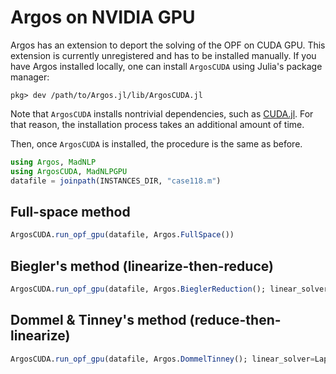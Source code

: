 # Argos on NVIDIA GPU

Argos has an extension to deport the solving of the OPF
on CUDA GPU. This extension is currently unregistered and has to be installed manually. If you have Argos
installed locally, one can install `ArgosCUDA` using
Julia's package manager:
```
pkg> dev /path/to/Argos.jl/lib/ArgosCUDA.jl

```
Note that `ArgosCUDA` installs nontrivial dependencies, such as [CUDA.jl](https://github.com/JuliaGPU/CUDA.jl/).
For that reason, the installation process takes an additional amount of time.

Then, once `ArgosCUDA` is installed, the procedure is the same as before.

```julia
using Argos, MadNLP
using ArgosCUDA, MadNLPGPU
datafile = joinpath(INSTANCES_DIR, "case118.m")

```

## Full-space method

```julia
ArgosCUDA.run_opf_gpu(datafile, Argos.FullSpace())

```

## Biegler's method (linearize-then-reduce)

```julia
ArgosCUDA.run_opf_gpu(datafile, Argos.BieglerReduction(); linear_solver=LapackGPUSolver)

```

## Dommel & Tinney's method (reduce-then-linearize)

```julia
ArgosCUDA.run_opf_gpu(datafile, Argos.DommelTinney(); linear_solver=LapackGPUSolver)

```
